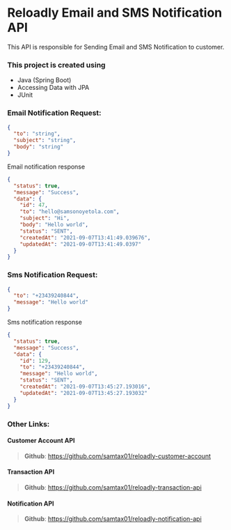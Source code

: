 # Reloadly Email and SMS Notification API

This API is responsible for Sending Email and SMS Notification to customer.

### This project is created using
- Java (Spring Boot)
- Accessing Data with JPA
- JUnit


### Email Notification Request:
```json
{
  "to": "string",
  "subject": "string",
  "body": "string"
}
```

Email notification response
```json
{
  "status": true,
  "message": "Success",
  "data": {
    "id": 47,
    "to": "hello@samsonoyetola.com",
    "subject": "Hi",
    "body": "Hello world",
    "status": "SENT",
    "createdAt": "2021-09-07T13:41:49.039676",
    "updatedAt": "2021-09-07T13:41:49.0397"
  }
}
```

### Sms Notification Request:
```json
{
  "to": "+23439240844",
  "message": "Hello world"
}
```

Sms notification response
```json
{
  "status": true,
  "message": "Success",
  "data": {
    "id": 129,
    "to": "+23439240844",
    "message": "Hello world",
    "status": "SENT",
    "createdAt": "2021-09-07T13:45:27.193016",
    "updatedAt": "2021-09-07T13:45:27.193032"
  }
}
```

### Other Links:

#### Customer Account API
> **Github**: https://github.com/samtax01/reloadly-customer-account


#### Transaction API
> **Github**: https://github.com/samtax01/reloadly-transaction-api


#### Notification API
> **Github**: https://github.com/samtax01/reloadly-notification-api


